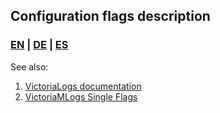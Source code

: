 ## Configuration flags description

### [EN](./en.yaml) | [DE](./de.yaml) | [ES](./es.yaml)

See also:
1. [VictoriaLogs documentation](https://docs.victoriametrics.com/victorialogs/)
1. [VictoriaMLogs Single Flags](https://docs.victoriametrics.com/victorialogs/#list-of-command-line-flags)